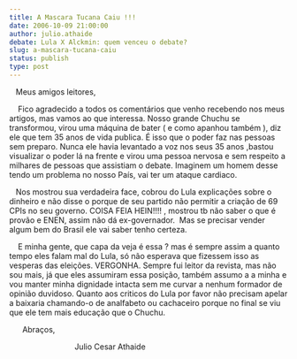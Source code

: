 ```yaml
---
title: A Mascara Tucana Caiu !!!
date: 2006-10-09 21:00:00
author: julio.athaide
debate: Lula X Alckmin: quem venceu o debate?
slug: a-mascara-tucana-caiu
status: publish 
type: post
---
```


   Meus amigos leitores,


    Fico agradecido a todos os comentários que venho recebendo nos meus artigos, mas vamos ao que interessa. Nosso grande Chuchu se transformou, virou uma máquina de bater ( e como apanhou também ), diz ele que tem 35 anos de vida publica. É isso que o poder faz nas pessoas sem preparo. Nunca ele havia levantado a voz nos seus 35 anos ,bastou visualizar o poder lá na frente e virou uma pessoa nervosa e sem respeito a milhares de pessoas que assistiam o debate. Imaginem um homem desse tendo um problema no nosso País, vai ter um ataque cardiaco.


   Nos mostrou sua verdadeira face, cobrou do Lula explicações sobre o dinheiro e não disse o porque de seu partido não permitir a criação de 69 CPIs no seu governo. COISA FEIA HEIN!!!! , mostrou tb não saber o que é provão e ENEN, assim não dá ex-governador.  Mas se precisar vender algum bem do Brasil ele vai saber tenho certeza.


    E minha gente, que capa da veja é essa ? mas é sempre assim a quanto tempo eles falam mal do Lula, só não esperava que fizessem isso as vesperas das eleições. VERGONHA. Sempre fui leitor da revista, mas não sou mais, já que eles assumiram essa posição, também assumo a a minha e vou manter minha dignidade intacta sem me curvar a nenhum formador de opinião duvidoso. Quanto aos criticos do Lula por favor não precisam apelar a baixaria chamando-o de analfabeto ou cachaceiro porque no final se viu que ele tem mais educação que o Chuchu.


      Abraços,


                              Julio Cesar Athaide


    



